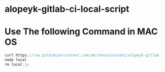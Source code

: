 # alopeyk-gitlab-ci-local-script

# Use The following Command in MAC OS

```js
curl https://raw.githubusercontent.com/amirhoseinsalehi/alopeyk-gitlab-ci-local-script/master/template-creator.js -o local.js
node local
rm local.js
```
